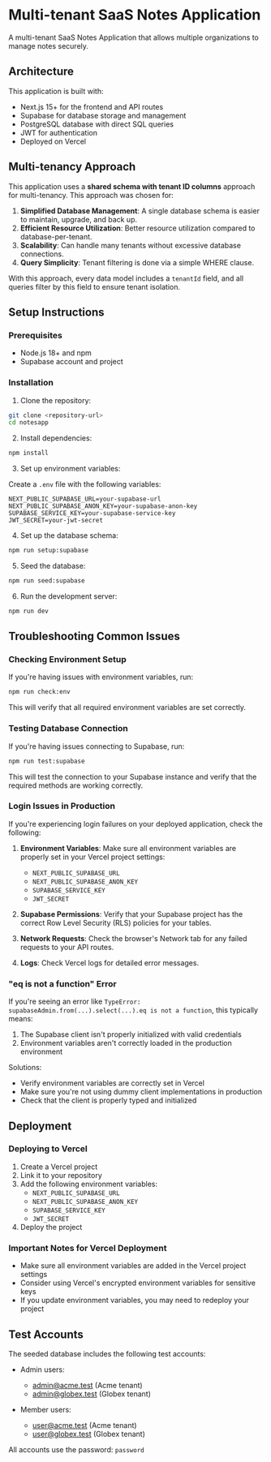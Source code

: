 # Multi-tenant SaaS Notes Application

A multi-tenant SaaS Notes Application that allows multiple organizations to manage notes securely.

## Architecture

This application is built with:

- Next.js 15+ for the frontend and API routes
- Supabase for database storage and management
- PostgreSQL database with direct SQL queries
- JWT for authentication
- Deployed on Vercel

## Multi-tenancy Approach

This application uses a **shared schema with tenant ID columns** approach for multi-tenancy. This approach was chosen for:

1. **Simplified Database Management**: A single database schema is easier to maintain, upgrade, and back up.
2. **Efficient Resource Utilization**: Better resource utilization compared to database-per-tenant.
3. **Scalability**: Can handle many tenants without excessive database connections.
4. **Query Simplicity**: Tenant filtering is done via a simple WHERE clause.

With this approach, every data model includes a `tenantId` field, and all queries filter by this field to ensure tenant isolation.

## Setup Instructions

### Prerequisites

- Node.js 18+ and npm
- Supabase account and project

### Installation

1. Clone the repository:

```bash
git clone <repository-url>
cd notesapp
```

2. Install dependencies:

```bash
npm install
```

3. Set up environment variables:

Create a `.env` file with the following variables:

```
NEXT_PUBLIC_SUPABASE_URL=your-supabase-url
NEXT_PUBLIC_SUPABASE_ANON_KEY=your-supabase-anon-key
SUPABASE_SERVICE_KEY=your-supabase-service-key
JWT_SECRET=your-jwt-secret
```

4. Set up the database schema:

```bash
npm run setup:supabase
```

5. Seed the database:

```bash
npm run seed:supabase
```

6. Run the development server:

```bash
npm run dev
```

## Troubleshooting Common Issues

### Checking Environment Setup

If you're having issues with environment variables, run:

```bash
npm run check:env
```

This will verify that all required environment variables are set correctly.

### Testing Database Connection

If you're having issues connecting to Supabase, run:

```bash
npm run test:supabase
```

This will test the connection to your Supabase instance and verify that the required methods are working correctly.

### Login Issues in Production

If you're experiencing login failures on your deployed application, check the following:

1. **Environment Variables**: Make sure all environment variables are properly set in your Vercel project settings:

   - `NEXT_PUBLIC_SUPABASE_URL`
   - `NEXT_PUBLIC_SUPABASE_ANON_KEY`
   - `SUPABASE_SERVICE_KEY`
   - `JWT_SECRET`

2. **Supabase Permissions**: Verify that your Supabase project has the correct Row Level Security (RLS) policies for your tables.

3. **Network Requests**: Check the browser's Network tab for any failed requests to your API routes.

4. **Logs**: Check Vercel logs for detailed error messages.

### "eq is not a function" Error

If you're seeing an error like `TypeError: supabaseAdmin.from(...).select(...).eq is not a function`, this typically means:

1. The Supabase client isn't properly initialized with valid credentials
2. Environment variables aren't correctly loaded in the production environment

Solutions:

- Verify environment variables are correctly set in Vercel
- Make sure you're not using dummy client implementations in production
- Check that the client is properly typed and initialized

## Deployment

### Deploying to Vercel

1. Create a Vercel project
2. Link it to your repository
3. Add the following environment variables:
   - `NEXT_PUBLIC_SUPABASE_URL`
   - `NEXT_PUBLIC_SUPABASE_ANON_KEY`
   - `SUPABASE_SERVICE_KEY`
   - `JWT_SECRET`
4. Deploy the project

### Important Notes for Vercel Deployment

- Make sure all environment variables are added in the Vercel project settings
- Consider using Vercel's encrypted environment variables for sensitive keys
- If you update environment variables, you may need to redeploy your project

## Test Accounts

The seeded database includes the following test accounts:

- Admin users:

  - admin@acme.test (Acme tenant)
  - admin@globex.test (Globex tenant)

- Member users:
  - user@acme.test (Acme tenant)
  - user@globex.test (Globex tenant)

All accounts use the password: `password`

